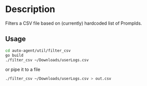 # Description

Filters a CSV file based on (currently) hardcoded list of PrompIds.

## Usage

```sh
cd auto-agent/util/filter_csv
go build
./filter_csv ~/Downloads/userLogs.csv
```

or pipe it to a file

```sh
./filter_csv ~/Downloads/userLogs.csv > out.csv
```

